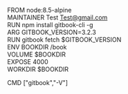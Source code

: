 FROM node:8.5-alpine  
MAINTAINER Test <Test@gmail.com>  
RUN npm install gitbook-cli -g  
ARG GITBOOK_VERSION=3.2.3  
RUN gitbook fetch $GITBOOK_VERSION  
ENV BOOKDIR /book  
VOLUME $BOOKDIR  
EXPOSE 4000  
WORKDIR $BOOKDIR  

CMD ["gitbook","-V"]